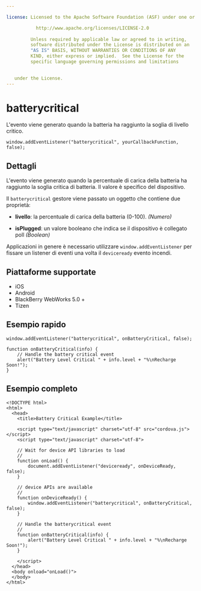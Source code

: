 ```yaml
---

license: Licensed to the Apache Software Foundation (ASF) under one or more contributor license agreements. See the NOTICE file distributed with this work for additional information regarding copyright ownership. The ASF licenses this file to you under the Apache License, Version 2.0 (the "License"); you may not use this file except in compliance with the License. You may obtain a copy of the License at

           http://www.apache.org/licenses/LICENSE-2.0
    
         Unless required by applicable law or agreed to in writing,
         software distributed under the License is distributed on an
         "AS IS" BASIS, WITHOUT WARRANTIES OR CONDITIONS OF ANY
         KIND, either express or implied.  See the License for the
         specific language governing permissions and limitations
    

   under the License.
---
```


# batterycritical

L'evento viene generato quando la batteria ha raggiunto la soglia di livello critico.

    window.addEventListener("batterycritical", yourCallbackFunction, false);
    

## Dettagli

L'evento viene generato quando la percentuale di carica della batteria ha raggiunto la soglia critica di batteria. Il valore è specifico del dispositivo.

Il `batterycritical` gestore viene passato un oggetto che contiene due proprietà:

*   **livello**: la percentuale di carica della batteria (0-100). *(Numero)*

*   **isPlugged**: un valore booleano che indica se il dispositivo è collegato poll *(Boolean)*

Applicazioni in genere è necessario utilizzare `window.addEventListener` per fissare un listener di eventi una volta il `deviceready` evento incendi.

## Piattaforme supportate

*   iOS
*   Android
*   BlackBerry WebWorks 5.0 +
*   Tizen

## Esempio rapido

    window.addEventListener("batterycritical", onBatteryCritical, false);
    
    function onBatteryCritical(info) {
        // Handle the battery critical event
        alert("Battery Level Critical " + info.level + "%\nRecharge Soon!");
    }
    

## Esempio completo

    <!DOCTYPE html>
    <html>
      <head>
        <title>Battery Critical Example</title>
    
        <script type="text/javascript" charset="utf-8" src="cordova.js"></script>
        <script type="text/javascript" charset="utf-8">
    
        // Wait for device API libraries to load
        //
        function onLoad() {
            document.addEventListener("deviceready", onDeviceReady, false);
        }
    
        // device APIs are available
        //
        function onDeviceReady() {
            window.addEventListener("batterycritical", onBatteryCritical, false);
        }
    
        // Handle the batterycritical event
        //
        function onBatteryCritical(info) {
            alert("Battery Level Critical " + info.level + "%\nRecharge Soon!");
        }
    
        </script>
      </head>
      <body onload="onLoad()">
      </body>
    </html>